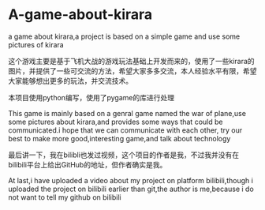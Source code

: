 # A-game-about-kirara
a game about kirara,a project is based on a simple game and use some pictures of kirara





这个游戏主要是基于飞机大战的游戏玩法基础上开发而来的，使用了一些kirara的图片，并提供了一些可交流的方法，希望大家多多交流，本人经验水平有限，希望大家能够想出更多的玩法，并交流技术。

本项目使用python编写，使用了pygame的库进行处理


This game is mainly based on a genral game named the war of plane,use some pictures about kirara,and provides some ways that could be communicated.i hope that
we can communicate with each other, try our best to make more good,interesting game,and talk about technology


最后讲一下，我在bilibli也发过视频，这个项目的作者是我，不过我并没有在bilibili平台上给出GitHub的地址，但作者确实是我。

At last,i have uploaded a video about my project on platform bilibili,though i uploaded the project on bilibili earlier than git,the author is me,because i do not want
to tell my github on bilibili
